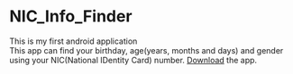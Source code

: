 # NIC_Info_Finder
This is my first android application <br>
This app can find your birthday, age(years, months and days) and gender using your NIC(National IDentity Card) number.
<a href="https://drive.google.com/drive/folders/15ViSI_f4rX9UGSKAH7BH2YRztXHRzKMO">Download</a> the app.

